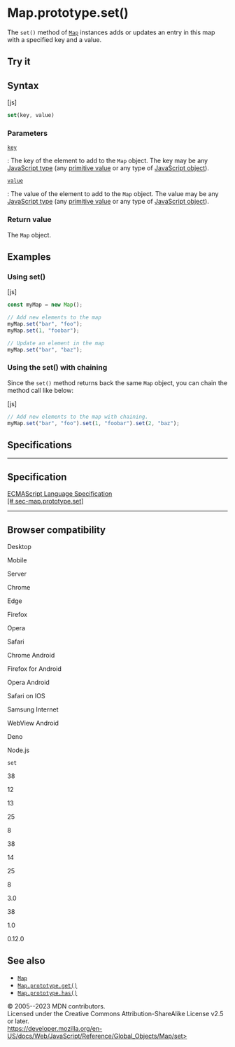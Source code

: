 Map.prototype.set()
===================

 
The `set()` method of [`Map`](../map) instances adds or updates an entry
in this map with a specified key and a value.


 
Try it 
------

 



 
Syntax
------

 
 
 
[js]


```js
set(key, value)
```




 
### Parameters

 

[`key`](#key)

:   The key of the element to add to the `Map` object. The key may be
    any [JavaScript
    type](https://developer.mozilla.org/en-US/docs/Web/JavaScript/Data_structures)
    (any [primitive
    value](https://developer.mozilla.org/en-US/docs/Web/JavaScript/Data_structures#primitive_values)
    or any type of [JavaScript
    object](https://developer.mozilla.org/en-US/docs/Web/JavaScript/Data_structures#objects)).

[`value`](#value)

:   The value of the element to add to the `Map` object. The value may
    be any [JavaScript
    type](https://developer.mozilla.org/en-US/docs/Web/JavaScript/Data_structures)
    (any [primitive
    value](https://developer.mozilla.org/en-US/docs/Web/JavaScript/Data_structures#primitive_values)
    or any type of [JavaScript
    object](https://developer.mozilla.org/en-US/docs/Web/JavaScript/Data_structures#objects)).



 
### Return value 

 
The `Map` object.



 
Examples
--------


 
### Using set() 

 
 
 
[js]


```js
const myMap = new Map();

// Add new elements to the map
myMap.set("bar", "foo");
myMap.set(1, "foobar");

// Update an element in the map
myMap.set("bar", "baz");
```




 
### Using the set() with chaining 

 
Since the `set()` method returns back the same `Map` object, you can
chain the method call like below:

 
 
[js]


```js
// Add new elements to the map with chaining.
myMap.set("bar", "foo").set(1, "foobar").set(2, "baz");
```




Specifications
--------------

 
  -----------------------------------------------------------------------------------------------------------------
  Specification
  -----------------------------------------------------------------------------------------------------------------
  [ECMAScript Language Specification\
  [\#
  sec-map.prototype.set]](https://tc39.es/ecma262/multipage/keyed-collections.html#sec-map.prototype.set)

  -----------------------------------------------------------------------------------------------------------------


Browser compatibility 
---------------------

 


Desktop

Mobile

Server

Chrome

Edge

Firefox

Opera

Safari

Chrome Android

Firefox for Android

Opera Android

Safari on IOS

Samsung Internet

WebView Android

Deno

Node.js

`set`

38

12

13

25

8

38

14

25

8

3.0

38

1.0

0.12.0

 
See also 
--------

 
-   [`Map`](../map)
-   [`Map.prototype.get()`](get)
-   [`Map.prototype.has()`](has)



 
© 2005--2023 MDN contributors.\
Licensed under the Creative Commons Attribution-ShareAlike License v2.5
or later.\
https://developer.mozilla.org/en-US/docs/Web/JavaScript/Reference/Global_Objects/Map/set>

